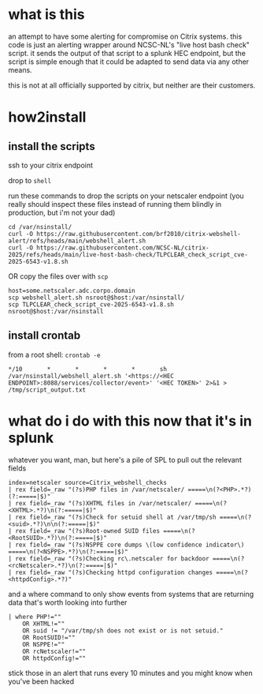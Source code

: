 # what is this
an attempt to have some alerting for compromise on Citrix systems. this code is just an alerting wrapper around NCSC-NL's "live host bash check" script. it sends the output of that script to a splunk HEC endpoint, but the script is simple enough that it could be adapted to send data via any other means.

this is not at all officially supported by citrix, but neither are their customers.

# how2install

## install the scripts
ssh to your citrix endpoint

drop to `shell`

run these commands to drop the scripts on your netscaler endpoint (you really should inspect these files instead of running them blindly in production, but i'm not your dad)
```
cd /var/nsinstall/
curl -O https://raw.githubusercontent.com/brf2010/citrix-webshell-alert/refs/heads/main/webshell_alert.sh
curl -O https://raw.githubusercontent.com/NCSC-NL/citrix-2025/refs/heads/main/live-host-bash-check/TLPCLEAR_check_script_cve-2025-6543-v1.8.sh
```
OR copy the files over with `scp`
```
host=some.netscaler.adc.corpo.domain
scp webshell_alert.sh nsroot@$host:/var/nsinstall/
scp TLPCLEAR_check_script_cve-2025-6543-v1.8.sh nsroot@$host:/var/nsinstall
```

## install crontab
from a root shell:
`crontab -e `

`*/10       *       *       *       *       sh /var/nsinstall/webshell_alert.sh '<https://<HEC ENDPOINT>:8088/services/collector/event>' '<HEC TOKEN>' 2>&1 > /tmp/script_output.txt`

# what do i do with this now that it's in splunk
whatever you want, man, but here's a pile of SPL to pull out the relevant fields

```
index=netscaler source=Citrix_webshell_checks 
| rex field=_raw "(?s)PHP files in /var/netscaler/ =====\n(?<PHP>.*?)(?:=====|$)"
| rex field=_raw "(?s)XHTML files in /var/netscaler/ =====\n(?<XHTML>.*?)\n(?:=====|$)" 
| rex field=_raw "(?s)Check for setuid shell at /var/tmp/sh =====\n(?<suid>.*?)\n\n(?:=====|$)" 
| rex field=_raw "(?s)Root-owned SUID files =====\n(?<RootSUID>.*?)\n(?:=====|$)" 
| rex field=_raw "(?s)NSPPE core dumps \(low confidence indicator\) =====\n(?<NSPPE>.*?)\n(?:=====|$)" 
| rex field=_raw "(?s)Checking rc\.netscaler for backdoor =====\n(?<rcNetscaler>.*?)\n(?:=====|$)" 
| rex field=_raw "(?s)Checking httpd configuration changes =====\n(?<httpdConfig>.*?)"
```
and a where command to only show events from systems that are returning data that's worth looking into further
```
| where PHP!="" 
    OR XHTML!="" 
    OR suid != "/var/tmp/sh does not exist or is not setuid."
    OR RootSUID!="" 
    OR NSPPE!="" 
    OR rcNetscaler!="" 
    OR httpdConfig!=""
```
stick those in an alert that runs every 10 minutes and you might know when you've been hacked